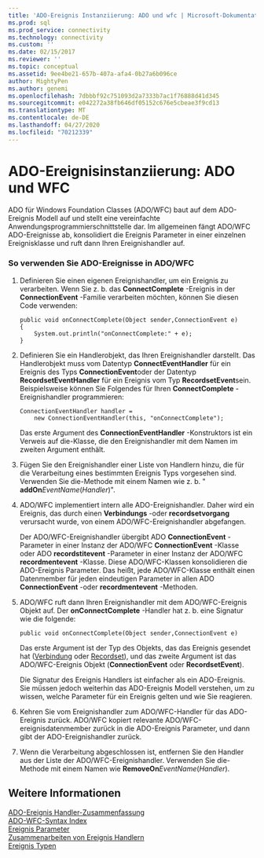 ```yaml
---
title: 'ADO-Ereignis Instanziierung: ADO und wfc | Microsoft-Dokumentation'
ms.prod: sql
ms.prod_service: connectivity
ms.technology: connectivity
ms.custom: ''
ms.date: 02/15/2017
ms.reviewer: ''
ms.topic: conceptual
ms.assetid: 9ee4be21-657b-407a-afa4-0b27a6b096ce
author: MightyPen
ms.author: genemi
ms.openlocfilehash: 7dbbbf92c751093d2a7333b7ac1f76888d41d345
ms.sourcegitcommit: e042272a38fb646df05152c676e5cbeae3f9cd13
ms.translationtype: MT
ms.contentlocale: de-DE
ms.lasthandoff: 04/27/2020
ms.locfileid: "70212339"
---
```

# <a name="ado-event-instantiation-ado-and-wfc"></a>ADO-Ereignisinstanziierung: ADO und WFC
ADO für Windows Foundation Classes (ADO/WFC) baut auf dem ADO-Ereignis Modell auf und stellt eine vereinfachte Anwendungsprogrammierschnittstelle dar. Im allgemeinen fängt ADO/WFC ADO-Ereignisse ab, konsolidiert die Ereignis Parameter in einer einzelnen Ereignisklasse und ruft dann Ihren Ereignishandler auf.  
  
### <a name="to-use-ado-events-in-adowfc"></a>So verwenden Sie ADO-Ereignisse in ADO/WFC  
  
1.  Definieren Sie einen eigenen Ereignishandler, um ein Ereignis zu verarbeiten. Wenn Sie z. b. das **ConnectComplete** -Ereignis in der **ConnectionEvent** -Familie verarbeiten möchten, können Sie diesen Code verwenden:  
  
    ```  
    public void onConnectComplete(Object sender,ConnectionEvent e)  
    {  
        System.out.println("onConnectComplete:" + e);  
    }  
    ```  
  
2.  Definieren Sie ein Handlerobjekt, das Ihren Ereignishandler darstellt. Das Handlerobjekt muss vom Datentyp **ConnectEventHandler** für ein Ereignis des Typs **ConnectionEvent**oder der Datentyp **RecordsetEventHandler** für ein Ereignis vom Typ **RecordsetEvent**sein. Beispielsweise können Sie Folgendes für Ihren **ConnectComplete** -Ereignishandler programmieren:  
  
    ```  
    ConnectionEventHandler handler =   
        new ConnectionEventHandler(this, "onConnectComplete");  
    ```  
  
     Das erste Argument des **ConnectionEventHandler** -Konstruktors ist ein Verweis auf die-Klasse, die den Ereignishandler mit dem Namen im zweiten Argument enthält.  
  
3.  Fügen Sie den Ereignishandler einer Liste von Handlern hinzu, die für die Verarbeitung eines bestimmten Ereignis Typs vorgesehen sind. Verwenden Sie die-Methode mit einem Namen wie z. b. " **addOn**_EventName_(*Handler*)".  
  
4.  ADO/WFC implementiert intern alle ADO-Ereignishandler. Daher wird ein Ereignis, das durch einen **Verbindungs** -oder **recordsetvorgang** verursacht wurde, von einem ADO/WFC-Ereignishandler abgefangen.  
  
     Der ADO/WFC-Ereignishandler übergibt ADO **ConnectionEvent** -Parameter in einer Instanz der ADO/WFC **ConnectionEvent** -Klasse oder ADO **recordstitevent** -Parameter in einer Instanz der ADO/WFC **recordmentevent** -Klasse. Diese ADO/WFC-Klassen konsolidieren die ADO-Ereignis Parameter. Das heißt, jede ADO/WFC-Klasse enthält einen Datenmember für jeden eindeutigen Parameter in allen ADO **ConnectionEvent** -oder **recordmentevent** -Methoden.  
  
5.  ADO/WFC ruft dann Ihren Ereignishandler mit dem ADO/WFC-Ereignis Objekt auf. Der **onConnectComplete** -Handler hat z. b. eine Signatur wie die folgende:  
  
    ```  
    public void onConnectComplete(Object sender,ConnectionEvent e)  
    ```  
  
     Das erste Argument ist der Typ des Objekts, das das Ereignis gesendet hat ([Verbindung](../../../ado/reference/ado-api/connection-object-ado.md) oder [Recordset](../../../ado/reference/ado-api/recordset-object-ado.md)), und das zweite Argument ist das ADO/WFC-Ereignis Objekt (**ConnectionEvent** oder **RecordsetEvent**).  
  
     Die Signatur des Ereignis Handlers ist einfacher als ein ADO-Ereignis. Sie müssen jedoch weiterhin das ADO-Ereignis Modell verstehen, um zu wissen, welche Parameter für ein Ereignis gelten und wie Sie reagieren.  
  
6.  Kehren Sie vom Ereignishandler zum ADO/WFC-Handler für das ADO-Ereignis zurück. ADO/WFC kopiert relevante ADO/WFC-ereignisdatenmember zurück in die ADO-Ereignis Parameter, und dann gibt der ADO-Ereignishandler zurück.  
  
7.  Wenn die Verarbeitung abgeschlossen ist, entfernen Sie den Handler aus der Liste der ADO/WFC-Ereignishandler. Verwenden Sie die-Methode mit einem Namen wie **RemoveOn**_EventName_(*Handler*).  
  
## <a name="see-also"></a>Weitere Informationen  
 [ADO-Ereignis Handler-Zusammenfassung](../../../ado/guide/data/ado-event-handler-summary.md)   
 [ADO-WFC-Syntax Index](../../../ado/reference/ado-api/ado-wfc-syntax-index.md)   
 [Ereignis Parameter](../../../ado/guide/data/event-parameters.md)   
 [Zusammenarbeiten von Ereignis Handlern](../../../ado/guide/data/how-event-handlers-work-together.md)   
 [Ereignis Typen](../../../ado/guide/data/types-of-events.md)
